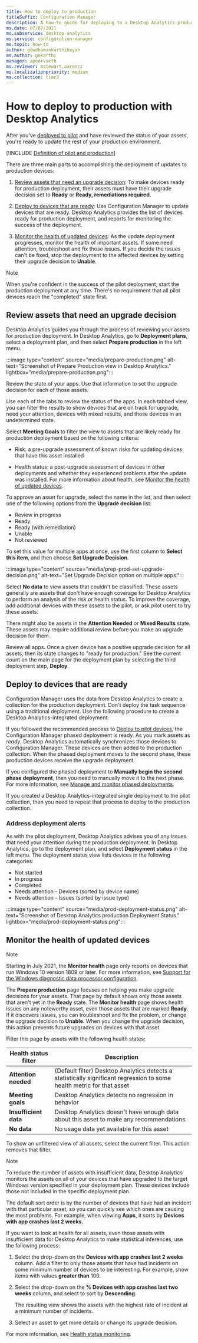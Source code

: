 ```yaml
---
title: How to deploy to production
titleSuffix: Configuration Manager
description: A how-to guide for deploying to a Desktop Analytics production group.
ms.date: 07/07/2021
ms.subservice: desktop-analytics
ms.service: configuration-manager
ms.topic: how-to
author: gowdhamankarthikeyan
ms.author: gokarthi
manager: apoorvseth
ms.reviewer: mstewart,aaroncz 
ms.localizationpriority: medium
ms.collection: tier3
---
```


# How to deploy to production with Desktop Analytics

After you've [deployed to pilot](deploy-pilot.md) and have reviewed the status of your assets, you're ready to update the rest of your production environment.

[!INCLUDE [Definition of pilot and production](includes/define-pilot-prod.md)]

There are three main parts to accomplishing the deployment of updates to production devices:

1. [Review assets that need an upgrade decision](#bkmk_review): To make devices ready for production deployment, their assets must have their upgrade decision set to **Ready** or **Ready, remediations required**.  

2. [Deploy to devices that are ready](#bkmk_deploy): Use Configuration Manager to update devices that are ready. Desktop Analytics provides the list of devices ready for production deployment, and reports for monitoring the success of the deployment.  

3. [Monitor the health of updated devices](#bkmk_monitor): As the update deployment progresses, monitor the health of important assets. If some need attention, troubleshoot and fix those issues. If you decide the issues can't be fixed, stop the deployment to the affected devices by setting their upgrade decision to **Unable**.  

> [!NOTE]  
> When you're confident in the success of the pilot deployment, start the production deployment at any time. There's no requirement that all pilot devices reach the "completed" state first.  

## <a name="bkmk_review"></a> Review assets that need an upgrade decision

Desktop Analytics guides you through the process of reviewing your assets for production deployment. In Desktop Analytics, go to **Deployment plans**, select a deployment plan, and then select **Prepare production** in the left menu.

:::image type="content" source="media/prepare-production.png" alt-text="Screenshot of Prepare Production view in Desktop Analytics." lightbox="media/prepare-production.png":::

Review the state of your apps. Use that information to set the upgrade decision for each of those assets.

Use each of the tabs to review the status of the apps. In each tabbed view, you can filter the results to show devices that are on track for upgrade, need your attention, devices with mixed results, and those devices in an undetermined state.

Select **Meeting Goals** to filter the view to assets that are likely ready for production deployment based on the following criteria:

- Risk: a pre-upgrade assessment of known risks for updating devices that have this asset installed  

- Health status: a post-upgrade assessment of devices in other deployments and whether they experienced problems after the update was installed. For more information about health, see [Monitor the health of updated devices](#bkmk_monitor).  

To approve an asset for upgrade, select the name in the list, and then select one of the following options from the **Upgrade decision** list:

- Review in progress
- Ready
- Ready (with remediation)
- Unable
- Not reviewed

To set this value for multiple apps at once, use the first column to **Select this item**, and then choose **Set Upgrade Decision**.

:::image type="content" source="media/prep-prod-set-upgrade-decision.png" alt-text="Set Upgrade Decision option on multiple apps.":::

Select **No data** to view assets that couldn't be classified. These assets generally are assets that don't have enough coverage for Desktop Analytics to perform an analysis of the risk or health status. To improve the coverage, add additional devices with these assets to the pilot, or ask pilot users to try these assets.

There might also be assets in the **Attention Needed** or **Mixed Results** state. These assets may require additional review before you make an upgrade decision for them.

Review all apps. Once a given device has a positive upgrade decision for all assets, then its state changes to "ready for production." See the current count on the main page for the deployment plan by selecting the third deployment step, **Deploy**.

## <a name="bkmk_deploy"></a> Deploy to devices that are ready

Configuration Manager uses the data from Desktop Analytics to create a collection for the production deployment. Don't deploy the task sequence using a traditional deployment. Use the following procedure to create a Desktop Analytics-integrated deployment:

If you followed the recommended process to [Deploy to pilot devices](deploy-pilot.md#deploy-to-pilot-devices), the Configuration Manager phased deployment is ready. As you mark assets as *ready*, Desktop Analytics automatically synchronizes those devices to Configuration Manager. These devices are then added to the production collection. When the phased deployment moves to the second phase, these production devices receive the upgrade deployment.

If you configured the phased deployment to **Manually begin the second phase deployment**, then you need to manually move it to the next phase. For more information, see [Manage and monitor phased deployments](../osd/deploy-use/manage-monitor-phased-deployments.md#bkmk_move).

If you created a Desktop Analytics-integrated single deployment to the pilot collection, then you need to repeat that process to deploy to the production collection.

### Address deployment alerts

As with the pilot deployment, Desktop Analytics advises you of any issues that need your attention during the production deployment. In Desktop Analytics, go to the deployment plan, and select **Deployment status** in the left menu. The deployment status view lists devices in the following categories:  

- Not started
- In progress
- Completed
- Needs attention - Devices (sorted by device name)
- Needs attention - Issues (sorted by issue type)

:::image type="content" source="media/prod-deployment-status.png" alt-text="Screenshot of Desktop Analytics production Deployment Status." lightbox="media/prod-deployment-status.png":::

## <a name="bkmk_monitor"></a> Monitor the health of updated devices

> [!NOTE]
> Starting in July 2021, the **Monitor health** page only reports on devices that run Windows 10 version 1809 or later. For more information, see [Support for the Windows diagnostic data processor configuration](whats-new.md#support-for-the-windows-diagnostic-data-processor-configuration).<!-- 10220671 -->

The **Prepare production** page focuses on helping you make upgrade decisions for your assets. That page by default shows only those assets that aren't yet in the **Ready** state. The **Monitor health** page shows health issues on any noteworthy asset, even those assets that are marked **Ready**. If it discovers issues, you can troubleshoot and fix the problem, or change the upgrade decision to **Unable**. When you change the upgrade decision, this action prevents future upgrades on devices with that asset.

Filter this page by assets with the following health states:

| Health status filter | Description |
|----------------------|-------------|
| **Attention needed** | (Default filter) Desktop Analytics detects a statistically significant regression to some health metric for that asset
| **Meeting goals** | Desktop Analytics detects no regression in behavior |
| **Insufficient data** | Desktop Analytics doesn't have enough data about this asset to make any recommendations |
| **No data** | No usage data yet available for this asset |

To show an unfiltered view of all assets, select the current filter. This action removes that filter.

> [!NOTE]
> To reduce the number of assets with insufficient data, Desktop Analytics monitors the assets on all of your devices that have upgraded to the target Windows version specified in your deployment plan. These devices include those not included in the specific deployment plan.

The default sort order is by the number of devices that have had an incident with that particular asset, so you can quickly see which ones are causing the most problems. For example, when viewing **Apps**, it sorts by **Devices with app crashes last 2 weeks**.

If you want to look at health for all assets, even those assets with insufficient data for Desktop Analytics to make statistical inferences, use the following process:

1. Select the drop-down on the **Devices with app crashes last 2 weeks** column. Add a filter to only those assets that have had incidents on some minimum number of devices to be interesting. For example, show items with values **greater than** 100.

2. Select the drop-down on the **% Devices with app crashes last two weeks** column, and select to sort by **Descending**.

    The resulting view shows the assets with the highest rate of incident at a minimum number of incidents.

3. Select an asset to get more details or change its upgrade decision.

For more information, see [Health status monitoring](health-status-monitoring.md).
